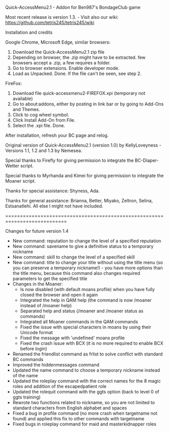 Quick-AccessMenu2.1 - Addon for Ben987's BondageClub game 

Most recent release is version 1.3. - Visit also our wiki: https://github.com/tetris245/tetris245/wiki

Installation and credits

Google Chrome, Microsoft Edge, similar browsers:
1. Download the Quick-AccessMenu2.1 zip file
2. Depending on browser, the .zip might have to be extracted. few browsers accept a .zip, a few requires a folder.
3. Go to browser extensions. Enable developer mode.
4. Load as Unpacked. Done. If the file can't be seen, see step 2.

FireFox:
1. Download file quick-accessmenu2-FIREFOX.xpi (temporary not available)
2. Go to about:addons, either by posting in link bar or by going to Add-Ons and Themes.
3. Click to cog wheel symbol.
4. Click Install Add-On from File.
5. Select the .xpi file. Done.

After installation, refresh your BC page and relog.

Original version of Quick-AccessMenu2.1 (version 1.0) by KellyLoveyness - Versions 1.1, 1.2 and 1.3 by Nemesea.

Special thanks to Firefly for giving permission to integrate the BC-Diaper-Wetter script.

Special thanks to Myrhanda and Kimei for giving permission to integrate the Moaner script.

Thanks for special assistance:
Shyness, Ada.

Thanks for general assistance:
Brianna, Better, Miyako, Zeltron, Selina, Estsanatlehi.
All else I might not have included.

===========================================================================

Changes for future version 1.4

* New command: reputation to change the level of a specified reputation
* New command: savename to give a definitive status to a temporary nickname
* New command: skill to change the level of a specified skill
* New command: title to change your title without using the title menu (so you can preserve a temporary nickname!) - you have more options than the title menu, because this command also changes required parameters to get the specified title
* Changes in the Moaner: 
  - Is now disabled (with default moans profile) when you have fully closed the browser and open it again
  - Integrated the help in QAM help (the command is now /moaner instead of /moaner help)
  - Separated help and status (/moaner and /moaner status as commands)
  - Integrated all Moaner commands in the QAM commands
  - Fixed the issue with special characters in moans by using their Unicode format
  - Fixed the message with 'undefined' moans profile
  - Fixed the crash issue with BCX (it is no more required to enable BCX before login)
* Renamed the friendlist command as frlist to solve conflict with standard BC commands
* Improved the hiddenmessages command
* Updated the name command to choose a temporary nickname instead of the name
* Updated the roleplay command with the correct names for the 8 magic roles and addition of the escapedpatient role
* Updated the rolequit command with the ggts option (back to level 0 of ggts training)
* Rewrote two functions related to nickname, so you are not limited to standard characters from English alphabet and spaces
* Fixed a bug in profile command (no more crash when targetname not found) and applied this fix to other commands with targetname
* Fixed bugs in roleplay command for maid and masterkidnapper roles
 


